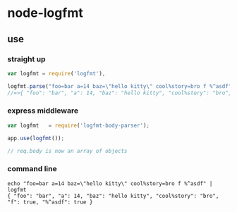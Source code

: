 # node-logfmt

## use

### straight up

```javascript
var logfmt = require('logfmt'),

logfmt.parse("foo=bar a=14 baz=\"hello kitty\" cool%story=bro f %^asdf")
//=>{ "foo": "bar", "a": 14, "baz": "hello kitty", "cool%story": "bro", "f": true, "%^asdf": true }
```

### express middleware

```javascript
var logfmt   = require('logfmt-body-parser');

app.use(logfmt());

// req.body is now an array of objects
```

### command line

    echo "foo=bar a=14 baz=\"hello kitty\" cool%story=bro f %^asdf" | logfmt
    { "foo": "bar", "a": 14, "baz": "hello kitty", "cool%story": "bro", "f": true, "%^asdf": true }

